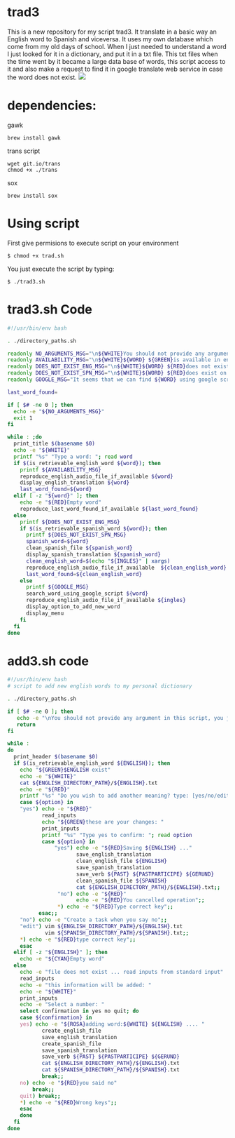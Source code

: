 # trad3

This is a new repository for my script trad3. It translate in a basic way an English word to Spanish and viceversa.
It uses my own database which come from my old days of school. When I just needed to understand a word I just looked for it in a dictionary, and put it in a txt file. This txt files when the time went by it became a large data base of words, this script access to it and also make a request to find it in google translate web service in case the word does not exist. 
![](https://github.com/carlos-santiago-2017/DictEnEsScript/blob/master/1.gif)

# dependencies:

gawk

```console
brew install gawk
```

trans script 

```console
wget git.io/trans
chmod +x ./trans
```

sox

```console
brew install sox
```

# Using script

First give permisions to execute script on your environment

```console
$ chmod +x trad.sh
```

You just execute the script by typing:

```console
$ ./trad3.sh
```

# trad3.sh Code

```bash
#!/usr/bin/env bash

. ./directory_paths.sh

readonly NO_ARGUMENTS_MSG="\n${WHITE}You should not provide any argument in this script, you just type trad3"
readonly AVAILABILITY_MSG="\n${WHITE}${WORD} ${GREEN}is available in english data base" 
readonly DOES_NOT_EXIST_ENG_MSG="\n${WHITE}${WORD} ${RED}does not exist on english data base .... now looking into spanish data base"
readonly DOES_NOT_EXIST_SPN_MSG="\n${WHITE}${WORD} ${RED}does exist on spanish data base"
readonly GOOGLE_MSG="It seems that we can find ${WORD} using google script"

last_word_found=

if [ $# -ne 0 ]; then
  echo -e "${NO_ARGUMENTS_MSG}"
  exit 1 
fi

while : ;do
  print_title $(basename $0)
  echo -e "${WHITE}"
  printf "%s" "Type a word: "; read word
  if $(is_retrievable_english_word ${word}); then
    printf ${AVAILABILITY_MSG}
    reproduce_english_audio_file_if_available ${word}
    display_english_translation ${word}
    last_word_found=${word}
  elif [ -z "${word}" ]; then
    echo -e "${RED}Empty word"        
    reproduce_last_word_found_if_available ${last_word_found}
  else
    printf ${DOES_NOT_EXIST_ENG_MSG}
    if $(is_retrievable_spanish_word ${word}); then
      printf ${DOES_NOT_EXIST_SPN_MSG}
      spanish_word=${word}
      clean_spanish_file ${spanish_word}
      display_spanish_translation ${spanish_word}
      clean_english_word=$(echo "${INGLES}" | xargs)
      reproduce_english_audio_file_if_available  ${clean_english_word}
      last_word_found=${clean_english_word}
    else
      printf ${GOOGLE_MSG}
      search_word_using_google_script ${word}
      reproduce_english_audio_file_if_available ${ingles} 
      display_option_to_add_new_word
      display_menu
    fi
  fi
done
```

# add3.sh code

```bash
#!/usr/bin/env bash
# script to add new english words to my personal dictionary

. ./directory_paths.sh

if [ $# -ne 0 ]; then
   echo -e "\nYou should not provide any argument in this script, you just type add3"
   return 
fi

while :
do
  print_header $(basename $0)
  if $(is_retrievable_english_word ${ENGLISH}); then
    echo "${GREEN}$ENGLISH exist"
    echo -e "${WHITE}"
    cat ${ENGLISH_DIRECTORY_PATH}/${ENGLISH}.txt
    echo -e "${RED}"
    printf "%s" "Do you wish to add another meaning? type: [yes/no/edit]?: "; read option
    case ${option} in
    "yes") echo -e "${RED}"
           read_inputs
           echo "${GREEN}these are your changes: "
           print_inputs
           printf "%s" "Type yes to confirm: "; read option
           case ${option} in 
               "yes") echo -e "${RED}Saving ${ENGLISH} ..."
                      save_english_translation
                      clean_english_file ${ENGLISH}
                      save_spanish_translation 
                      save_verb ${PAST} ${PASTPARTICIPE} ${GERUND}
                      clean_spanish_file ${SPANISH}
                      cat ${ENGLISH_DIRECTORY_PATH}/${ENGLISH}.txt;;
                "no") echo -e "${RED}"
                      echo -e "${RED}You cancelled operation";;
                *) echo -e "${RED}Type correct key";;
          esac;;
    "no") echo -e "Create a task when you say no";;
    "edit") vim ${ENGLISH_DIRECTORY_PATH}/${ENGLISH}.txt
            vim ${SPANISH_DIRECTORY_PATH}/${SPANISH}.txt;;
    *) echo -e "${RED}type correct key";;
    esac
  elif [ -z "${ENGLISH}" ]; then 
    echo -e "${CYAN}Empty word"
  else
    echo -e "file does not exist ... read inputs from standard input"
    read_inputs
    echo -e "this information will be added: "
    echo -e "${WHITE}"
    print_inputs
    echo -e "Select a number: "
    select confirmation in yes no quit; do
    case ${confirmation} in
    yes) echo -e "${ROSA}adding word:${WHITE} ${ENGLISH} .... "
           create_english_file
           save_english_translation
           create_spanish_file
           save_spanish_translation        
           save_verb ${PAST} ${PASTPARTICIPE} ${GERUND}
           cat ${ENGLISH_DIRECTORY_PATH}/${ENGLISH}.txt
           cat ${SPANISH_DIRECTORY_PATH}/${SPANISH}.txt
           break;;
    no) echo -e "${RED}you said no"
        break;;
    quit) break;;
    *) echo -e "${RED}Wrong keys";;
    esac
    done
  fi
done
```
